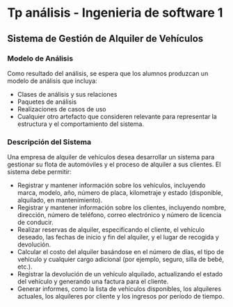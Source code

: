 # Tp análisis - Ingenieria de software 1

## Sistema de Gestión de Alquiler de Vehículos

### Modelo de Análisis

Como resultado del análisis, se espera que los alumnos produzcan un modelo de análisis que incluya:

- Clases de análisis y sus relaciones
- Paquetes de análisis
- Realizaciones de casos de uso
- Cualquier otro artefacto que consideren relevante para representar la estructura y el comportamiento del sistema.

### Descripción del Sistema

Una empresa de alquiler de vehículos desea desarrollar un sistema para gestionar su flota de automóviles y el proceso de alquiler a sus clientes. El sistema debe permitir:

- Registrar y mantener información sobre los vehículos, incluyendo marca, modelo, año, número de placa, kilometraje y estado (disponible, alquilado, en mantenimiento).
- Registrar y mantener información sobre los clientes, incluyendo nombre, dirección, número de teléfono, correo electrónico y número de licencia de conducir.
- Realizar reservas de alquiler, especificando el cliente, el vehículo deseado, las fechas de inicio y fin del alquiler, y el lugar de recogida y devolución.
- Calcular el costo del alquiler basándose en el número de días, el tipo de vehículo y cualquier cargo adicional (por ejemplo, seguro, silla de bebé, etc.).
- Registrar la devolución de un vehículo alquilado, actualizando el estado del vehículo y generando una factura para el cliente.
- Generar informes, como la lista de vehículos disponibles, los alquileres actuales, los alquileres por cliente y los ingresos por período de tiempo.
